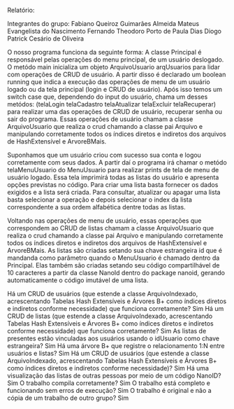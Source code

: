 Relatório:

Integrantes do grupo:
Fabiano Queiroz Guimarães Almeida
Mateus Evangelista do Nascimento
Fernando Theodoro Porto de Paula Dias
Diogo Patrick Cesário de Oliveira


O nosso programa funciona da seguinte forma:
A classe Principal é responsável pelas operações do menu principal, de um usuário deslogado. O metódo main inicializa um objeto ArquivoUsuario arqUsuarios para lidar com operações de CRUD de usuário. 
A partir disso é declarado um boolean running que indica a execução das operações de menu de um usuário logado ou da tela principal (login e CRUD de usuário). Após isso temos um switch case que, dependendo
do input do usuário, chama um desses metódos: (telaLogin telaCadastro telaAtualizar telaExcluir telaRecuperar) para realizar uma das operações de CRUD de usuário, recuperar senha ou sair do programa. 
Essas operações de usuário chamam a classe ArquivoUsuario que realiza o crud chamando a classe pai Arquivo e manipulando corretamente todos os índices diretos e indiretos dos arquivos de HashExtensível
e ArvoreBMais.

Suponhamos que um usuário criou com sucesso sua conta e logou corretamente com seus dados. A partir daí o programa irá chamar o metódo telaMenuUsuario do MenuUsuario para realizar prints de tela de menu
de usuário logado. Essa tela imprimirá todas as listas do usuário e apresenta opções previstas no código. Para criar uma lista basta fornecer os dados exigidos e a lista será criada. Para consultar,
atualizar ou apagar uma lista basta selecionar a operação e depois selecionar o index da lista correspondente a sua ordem alfabética dentre todas as listas. 

Voltando nas operações de menu de usuário, essas operações que correspondem ao CRUD de listas chamam a classe ArquivoUsuario que realiza o crud chamando a classe pai Arquivo e manipulando 
corretamente todos os índices diretos e indiretos dos arquivos de HashExtensível e ArvoreBMais. As listas são criadas setando sua chave estrangeira id que é mandanda como parâmetro quando o MenuUsuario
é chamado dentro da Principal. Elas também são criadas setando seu código compartilhável de 10 caracteres a partir da classe NanoId dentro do package nanoid, gerando automaticamente o código imutável
de uma lista.


Há um CRUD de usuários (que estende a classe ArquivoIndexado, acrescentando Tabelas Hash Extensíveis e Árvores B+ como índices diretos e indiretos conforme necessidade) que funciona corretamente? 
Sim
Há um CRUD de listas (que estende a classe ArquivoIndexado, acrescentando Tabelas Hash Extensíveis e Árvores B+ como índices diretos e indiretos conforme necessidade) que funciona corretamente?
Sim
As listas de presentes estão vinculadas aos usuários usando o idUsuario como chave estrangeira?
Sim
Há uma árvore B+ que registre o relacionamento 1:N entre usuários e listas?
Sim
Há um CRUD de usuários (que estende a classe ArquivoIndexado, acrescentando Tabelas Hash Extensíveis e Árvores B+ como índices diretos e indiretos conforme necessidade)?
Sim
Há uma visualização das listas de outras pessoas por meio de um código NanoID?
Sim
O trabalho compila corretamente?
Sim
O trabalho está completo e funcionando sem erros de execução?
Sim
O trabalho é original e não a cópia de um trabalho de outro grupo?
Sim
